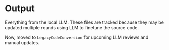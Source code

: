 # Output
Everything from the local LLM. These files are tracked because they may be updated multiple rounds using LLM to finetune the source code.

Now, moved to `LegacyCodeConversion` for upcoming LLM reviews and manual updates.
